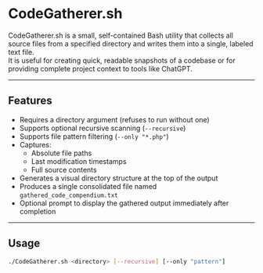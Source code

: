 # CodeGatherer.sh

CodeGatherer.sh is a small, self-contained Bash utility that collects all source files from a specified directory and writes them into a single, labeled text file.  
It is useful for creating quick, readable snapshots of a codebase or for providing complete project context to tools like ChatGPT.

---

## Features

- Requires a directory argument (refuses to run without one)
- Supports optional recursive scanning (`--recursive`)
- Supports file pattern filtering (`--only "*.php"`)
- Captures:
  - Absolute file paths  
  - Last modification timestamps  
  - Full source contents
- Generates a visual directory structure at the top of the output
- Produces a single consolidated file named `gathered_code_compendium.txt`
- Optional prompt to display the gathered output immediately after completion

---

## Usage

```bash
./CodeGatherer.sh <directory> [--recursive] [--only "pattern"]
